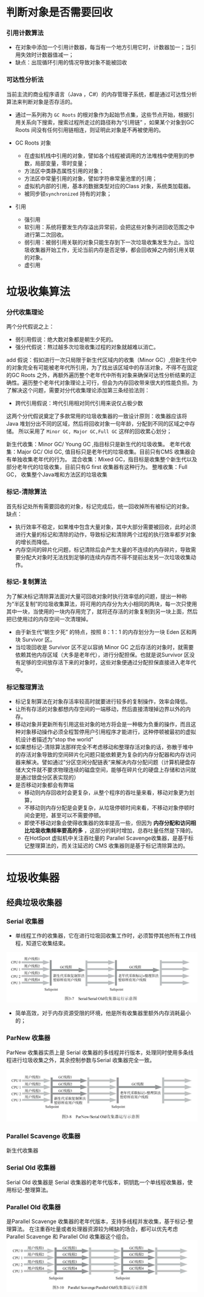 # 判断对象是否需要回收
### 引用计数算法
- 在对象中添加一个引用计数器，每当有一个地方引用它时，计数器加一；当引用失效时计数器值减一；
- 缺点：出现循环引用的情况导致对象不能被回收

### 可达性分析法
当前主流的商业程序语言（Java ，C#）的内存管理子系统，都是通过可达性分析算法来判断对象是否存活的。
- 通过一系列称为 `GC Roots` 的根对象作为起始节点集，这些节点开始，根据引用关系向下搜索，搜索过程所走过的路径称为“引用链” ，如果某个对象到GC Roots 间没有任何引用链相连，则证明此对象是不再被使用的。
- GC Roots 对象
    - 在虚拟机栈中引用的对象，譬如各个线程被调用的方法堆栈中使用到的参数，局部变量，零时变量；
    - 方法区中类静态属性引用的对象；
    - 方法区中常量引用的对象，譬如字符串常量池里的引用；
    - 虚拟机内部的引用，基本的数据类型对应的Class 对象，系统类加载器。
    - 被同步锁`synchronized` 持有的对象；

- 引用
    - 强引用
    - 软引用：系统将要发生内存溢出异常前，会把这些对象列进回收范围之中进行第二次回收。
    - 弱引用：被弱引用关联的对象只能生存到下一次垃圾收集发生为止。当垃圾收集器开始工作，无论当前内存是否足够，都会回收掉之内弱引用关联的对象。
    - 虚引用

# 垃圾收集算法
### 分代收集理论
两个分代假说之上：
- 弱引用假说：绝大数对象都是朝生夕死的。
- 强分代假说：熬过越多次垃圾收集过程的对象就越难以消亡。

add 假说：假如进行一次只局限于新生代区域内的收集（Minor GC）,但新生代中的对象完全有可能被老年代所引用，为了找出该区域中的存活对象，不得不在固定的GC Roots 之外，再额外遍历整个老年代中所有对象来确保可达性分析结果的正确性。遍历整个老年代对象理论上可行，但会为内存回收带来很大的性能负担。为了解决这个问题，需要对分代收集理论添加第三条经验法则：
- 跨代引用假说：垮代引用相对同代引用来说仅占极少数

这两个分代假说奠定了多款常用的垃圾收集器的一致设计原则：收集器应该将Java 堆划分出不同的区域，然后将回收对象一句年龄，分配到不同的区域之中存储。
所以采用了 `Minor GC, Major GC,Full GC` 这样的回收累心划分；

新生代收集：Minor GC/ Young GC ,指目标只是新生代的垃圾收集。
老年代收集：Major GC/ Old GC, 值目标只是老年代的垃圾收集。目前只有CMS 收集器会有单独收集老年代的行为。
混合收集：Mixed GC，指目标是收集整个新生代以及部分老年代的垃圾收集，目前只有G first 收集器有这种行为。
整堆收集：Full GC， 收集整个Java堆和方法区的垃圾收集

### 标记-清除算法
首先标记处所有需要回收的对象，标记完成后，统一回收掉所有被标记的对象。
缺点：
- 执行效率不稳定，如果堆中包含大量对象，其中大部分需要被回收，此时必须进行大量的标记和清除的动作，导致标记和清除两个过程的执行效率都岁对象的增长而降低。
- 内存空间的碎片化问题，标记清除后会产生大量的不连续的内存碎片，导致需要分配大对象时无法找到足够的连续内存而不得不提前出发另一次垃圾收集动作。

### 标记-复制算法
为了解决标记清除算法面对大量可回收对象时执行效率低的问题，提出一种称为“半区复制”的垃圾收集算法，将可用的内存分为大小相同的两块，每一次只使用其中一块，当使用的一块内存用完了，就将还存活的对象复制到另一块上面，然后把已使用过的内存空间一次清理掉。
- 由于新生代“朝生夕死” 的特点，按照 8：1：1 的内存划分为一块 Eden 区和两块 Survivor 区。
- 当垃圾回收是 Survivor 区不足以容纳 Minor GC 之后存活的对象时，就需要依赖其他内存区域（大多是老年代），进行分配担保。也就是说Survivor 区没有足够的空间放存活下来的对象时，这些对象便通过分配担保直接进入老年代中。

### 标记整理算法
- 标记复制算法在对象存活率较高时就要进行较多的复制操作，效率会降低。
- 让所有存活的对象都想内存空间的一端移动，然后直接清理掉边界以外的内存。
- 移动对象并更新所有引用这些对象的地方将会是一种极为负重的操作，而且这种对象移动操作必须全程暂停用户引用程序才能进行，这种停顿被最初的虚拟机设计者描述为“stop the world"
- 如果想标记-清除算法那样完全不考虑移动和整理存活对象的话，弥散于堆中的存活对象导致的空间碎片化问题只能依赖更为复杂的内存分配器和内存访问器来解决。譬如通过”分区空闲分配链表“来解决内存分配问题（计算机硬盘存储大文件就不要求物理连续的磁盘空间，能够在碎片化的硬盘上存储和访问就是通过银盘分区表实现的）
- 是否移动对象都会有弊端
    - 移动则内存回收时会更复杂，从整个程序的吞吐量来看，移动对象更为划算，
    - 不移动则内存分配是会更复杂，从垃圾停顿时间来看，不移动对象停顿时间会更短，甚至可以不需要停顿。
    - 即使不移动对象会使得收集器的效率提高一些，但因为 **内存分配和访问相比垃圾收集频率要高的多** ，这部分的耗时增加，总吞吐量任然是下降的。
    - 在HotSpot 虚拟机中关注吞吐量的 Parallel Scavenge收集器，是基于标记整理算法的，而关注延迟的 CMS 收集器则是基于标记清除算法的。

*** 
# 垃圾收集器
## 经典垃圾收集器

### Serial 收集器
- 单线程工作的收集器，它在进行垃圾回收集工作时，必须暂停其他所有工作线程，知道它收集结束。

![Serial收集器运行示意图](../../../img/java/serial_old.jpg)

- 简单高效，对于内存资源受限的环境，他是所有收集器里额外内存消耗最小的；

### ParNew 收集器
ParNew 收集器实质上是 Serial 收集器的多线程并行版本，处理同时使用多条线程进行垃圾收集之外，其余控制参数与Serial 收集器完全一致。

![ParNew收集器运行示意图](../../../img/java/ParNew.jpg)


### Parallel Scavenge 收集器
新生代收集器

### Serial Old 收集器
Serial Old 收集器是 Serial 收集器的老年代版本，铜钥匙一个单线程收集器，使用标记-整理算法。

### Parallel Old 收集器

是Parallel Scavenge 收集器的老年代版本，支持多线程并发收集，基于标记-整理算法。
在注重吞吐量或者处理器资源较为稀缺的场合，都可以优先考虑 Parallel Scavenge 和 Parallel Old 收集器这个组合。
![Parallel_Scavenge_Parallel_Old收集器运行示意图](../../../img/java/Parallel_Scavenge_Parallel_Old.jpg)



